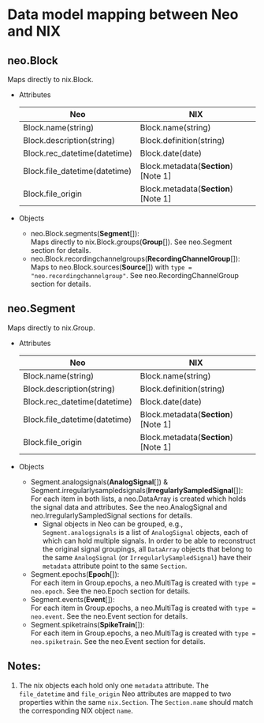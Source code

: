 # Data model mapping between Neo and NIX

## neo.Block
Maps directly to nix.Block.
  - Attributes

    | Neo                           | NIX                                  |
    |-------------------------------|--------------------------------------|
    | Block.name(string)            | Block.name(string)                   |
    | Block.description(string)     | Block.definition(string)             |
    | Block.rec_datetime(datetime)  | Block.date(date)                     |
    | Block.file_datetime(datetime) | Block.metadata(**Section**) [Note 1] |
    | Block.file_origin             | Block.metadata(**Section**) [Note 1] |

  - Objects
    - neo.Block.segments(**Segment**[]):  
    Maps directly to nix.Block.groups(**Group**[]).
    See neo.Segment section for details.
    - neo.Block.recordingchannelgroups(**RecordingChannelGroup**[]):  
    Maps to neo.Block.sources(**Source**[]) with `type = "neo.recordingchannelgroup"`.
    See neo.RecordingChannelGroup section for details.

## neo.Segment
Maps directly to nix.Group.
  - Attributes

    | Neo                           | NIX                                  |
    |-------------------------------|--------------------------------------|
    | Block.name(string)            | Block.name(string)                   |
    | Block.description(string)     | Block.definition(string)             |
    | Block.rec_datetime(datetime)  | Block.date(date)                     |
    | Block.file_datetime(datetime) | Block.metadata(**Section**) [Note 1] |
    | Block.file_origin             | Block.metadata(**Section**) [Note 1] |

  - Objects
    - Segment.analogsignals(**AnalogSignal**[]) & Segment.irregularlysampledsignals(**IrregularlySampledSignal**[]):  
    For each item in both lists, a neo.DataArray is created which holds the signal data and attributes.
    See the neo.AnalogSignal and neo.IrregularlySampledSignal sections for details.
      - Signal objects in Neo can be grouped, e.g., `Segment.analogsignals` is a list of `AnalogSignal` objects, each of which can hold multiple signals.
      In order to be able to reconstruct the original signal groupings, all `DataArray` objects that belong to the same `AnalogSignal` (or `IrregularlySampledSignal`) have their `metadata` attribute point to the same `Section`.
    - Segment.epochs(**Epoch**[]):  
    For each item in Group.epochs, a neo.MultiTag is created with `type = neo.epoch`.
    See the neo.Epoch section for details.
    - Segment.events(**Event**[]):  
    For each item in Group.epochs, a neo.MultiTag is created with `type = neo.event`.
    See the neo.Event section for details.
    - Segment.spiketrains(**SpikeTrain**[]):  
    For each item in Group.epochs, a neo.MultiTag is created with `type = neo.spiketrain`.
    See the neo.Event section for details.


## Notes:
  1. The nix objects each hold only one `metadata` attribute.
  The `file_datetime` and `file_origin` Neo attributes are mapped to two properties within the same `nix.Section`.
  The `Section.name` should match the corresponding NIX object `name`.
